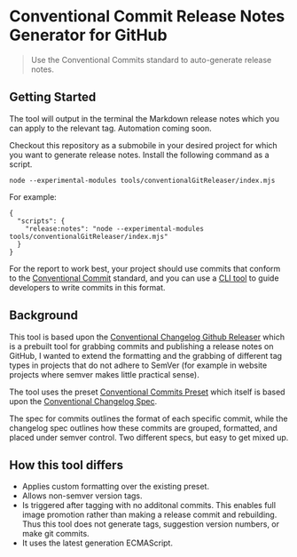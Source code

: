 # Conventional Commit Release Notes Generator for GitHub
> Use the Conventional Commits standard to auto-generate release notes.

## Getting Started

The tool will output in the terminal the Markdown release notes which you can apply to the relevant tag. Automation
coming soon.

Checkout this repository as a submobile in your desired project for which you want to generate release notes. Install the
following command as a script.

```
node --experimental-modules tools/conventionalGitReleaser/index.mjs
```

For example:

```
{
  "scripts": {
    "release:notes": "node --experimental-modules tools/conventionalGitReleaser/index.mjs"
  }
}
```

For the report to work best, your project should use commits that conform to the [Conventional Commit](https://www.conventionalcommits.org) standard, and you
can use a [CLI tool](https://github.com/commitizen/cz-cli) to guide developers to write commits in this format.

## Background

This tool is based upon the [Conventional Changelog Github Releaser](https://github.com/conventional-changelog/releaser-tools/tree/master/packages/conventional-github-releaser)
which is a prebuilt tool for grabbing commits and publishing a release notes on GitHub, I wanted to extend the formatting and the grabbing of different tag
types in projects that do not adhere to SemVer (for example in website projects where semver makes little practical sense).

The tool uses the preset [Conventional Commits Preset](https://github.com/conventional-changelog/conventional-changelog/tree/master/packages/conventional-changelog-conventionalcommits) which itself is
based upon the [Conventional Changelog Spec](https://github.com/conventional-changelog/conventional-changelog-config-spec).

The spec for commits outlines the format of each specific commit, while the changelog spec outlines how these commits are grouped, formatted, and placed under semver control. Two different specs, but easy to get mixed up.

## How this tool differs

* Applies custom formatting over the existing preset.
* Allows non-semver version tags.
* Is triggered after tagging with no additonal commits. This enables full image promotion rather than making a release commit and rebuilding. Thus this tool does not generate tags, suggestion version numbers, or make git commits.
* It uses the latest generation ECMAScript.
